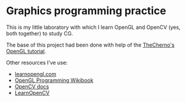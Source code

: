 # Graphics programming practice

This is my little laboratory with which I learn OpenGL and OpenCV (yes, both together) to study CG.

The base of this project had been done with help of the [TheCherno's OpenGL tutorial](youtube.com/playlist?list=PLlrATfBNZ98foTJPJ_Ev03o2oq3-GGOS2).

Other resources I've use:
- [learnopengl.com](learnopengl.com)
- [OpenGL Programming Wikibook](wikibooks.org/wiki/OpenGL_Programming)
- [OpenCV docs](docs.opencv.org/4.x/index.html)
- [LearnOpenCV](learnopencv.com/getting-started-with-opencv/)